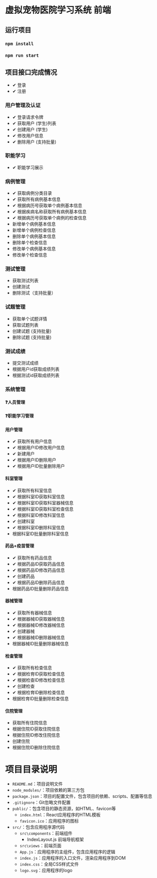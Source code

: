 # 虚拟宠物医院学习系统 前端

## 运行项目

### `npm install`
### `npm run start`

## 项目接口完成情况
* ✔ 登录
* ✔ 注册
### 用户管理及认证
* ✔ 登录请求令牌
* ✔ 获取用户 (学生)列表
* ✔ 创建用户 (学生)
* ✔ 修改用户信息
* ✔ 删除用户 (支持批量)

### 职能学习
* ✔ 职能学习展示
### 病例管理
* ✔ 获取病例分类目录
* ✔ 获取所有病例基本信息
* ✔ 根据病历号获取单个病例基本信息
* ✔ 根据疾病名称获取所有病例基本信息
* ✔ 根据病历号获取单个病例的检查信息
* 新增单个病例基本信息
* 新增单个病例检查信息
* 删除单个病例基本信息
* 删除单个检查信息
* 修改单个病例基本信息
* 修改单个检查信息
### 测试管理
* 获取测试列表
* 创建测试
* 删除测试（支持批量）
### 试题管理
* 获取单个试题详情
* 获取试题列表
* 创建试题 (支持批量)
* 删除试题 (支持批量)
### 测试成绩
* 提交测试成绩
* 根据用户id获取成绩列表
* 根据测试id获取成绩列表
### 系统管理
#### ❓人员管理
#### ❓职能学习管理
#### 用户管理
* ✔ 获取所有用户信息
* ✔ 根据用户ID修改用户信息
* ✔ 新建用户
* ✔ 根据用户ID删除用户
* ✔ 根据用户ID批量删除用户
#### 科室管理
* ✔ 获取所有科室信息
* ✔ 根据科室ID获取科室信息
* ✔ 根据科室ID获取科室器械信息
* ✔ 根据科室ID获取科室检查信息
* ✔ 根据科室ID修改科室信息
* ✔ 创建科室
* ✔ 根据科室ID删除科室信息
* 根据科室ID批量删除科室信息
#### 药品+疫苗管理
* ✔ 获取所有药品信息
* ✔ 根据药品ID获取药品信息
* ✔ 根据药品ID修改药品信息
* ✔ 创建药品
* ✔ 根据药品ID删除药品信息
* 根据药品ID批量删除药品信息
#### 器械管理
* ✔ 获取所有器械信息
* ✔ 根据器械ID获取器械信息
* ✔ 根据器械ID修改器械信息
* ✔ 创建器械
* ✔ 根据器械ID删除器械信息
* 根据器械ID批量删除器械信息
#### 检查管理
* ✔ 获取所有检查信息
* ✔ 根据检育ID获取检查信息
* ✔ 根据检查ID修改检查信息
* ✔ 创建检查
* ✔ 根据检育ID删除检查信息
* 根据检育ID批量删除检查信息
#### 住院管理
* 获取所有住院信息
* 根据住院ID获取住院信息
* 根据住院ID修改住院信息
* 创建住院
* 根据住院ID删除住院信息




# 项目目录说明

* `README.md`：项目说明文件
* `node_modules/`：项目依赖的第三方包
* `package.json`：项目的配置文件，包含项目的依赖、scripts、配置等信息
* `.gitignore`：Git忽略文件配置
* `public/`：包含项目的静态资源，如HTML、favicon等
    * `index.html`：React应用程序的HTML模板
    * `favicon.ico`：应用程序的图标
* `src/`：包含应用程序源代码
    *  `src\components`：前端组件
        * IndexLayout.js 前端导航框架
    * `src\views`：前端页面
    * `App.js`：应用程序的主组件，包含应用程序的逻辑
    * `index.js`：应用程序的入口文件，渲染应用程序到DOM
    * `index.css`：全局CSS样式文件
    * `logo.svg`：应用程序的logo